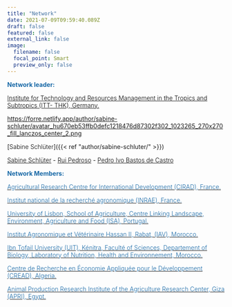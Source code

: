 ```yaml
---
title: "Network"
date: 2021-07-09T09:59:40.089Z
draft: false
featured: false
external_link: false
image:
  filename: false
  focal_point: Smart
  preview_only: false
---
```

<span style='color:#1768a6; font-size:100%; font-weight:600'>**Network leader:**</span> 

[<span style='color:#000000; font-size:100%; font-weight:300'>Institute for Technology and Resources Management in the Tropics and Subtropics (ITT- THK), Germany. </span>](https://www.tt.th-koeln.de/)

https://forre.netlify.app/author/sabine-schluter/avatar_hu670eb53ffb0defc1218476d87302f302_1023265_270x270_fill_lanczos_center_2.png

[<span style='color:#000000; font-size:100%; font-weight:300'>Sabine Schlüter</span>]({{< ref "author/sabine-schluter/" >}})

[<span style='color:#000000; font-size:100%; font-weight:300'>Sabine Schlüter</span>](https://forre.netlify.app/author/sabine-schluter/) - [<span style='color:#000000; font-size:100%; font-weight:300'>Rui Pedroso</span>](author/rui-pedroso) - [<span style='color:#000000; font-size:100%; font-weight:300'>Pedro Ivo Bastos de Castro</span>](pedro-ivo-bastos-de-castro)

<span style='color:#1768a6; font-size:100%; font-weight:600'>**Network Members:**</span>  

[<span style='color:#1768a6; font-size:100%; font-weight:300'>Agricultural Research Centre for International Development (CIRAD), France. </span>](https://www.cirad.fr/en)

[<span style='color:#1768a6; font-size:100%; font-weight:300'>Institut national de la recherché agronomique (INRAE), France. </span>](https://www.inrae.fr/) 

[<span style='color:#1768a6; font-size:100%; font-weight:300'>University of Lisbon, School of Agriculture, Centre Linking Landscape, Environment, Agriculture and Food (ISA), Portugal. </span>](https://www.isa.ulisboa.pt/en/leaf/presentation)

[<span style='color:#1768a6; font-size:100%; font-weight:300'>Institut Agronomique et Vétérinaire Hassan II, Rabat, (IAV), Morocco. </span>](https://iav.ac.ma/) 

[<span style='color:#1768a6; font-size:100%; font-weight:300'>Ibn Tofail University (UIT), Kénitra, Faculté of Sciences, Departement of Biology, Laboratory of Nutrition, Health and Environnement, Morocco. </span>](https://fs.uit.ac.ma/biologie/)

[<span style='color:#1768a6; font-size:100%; font-weight:300'>Centre de Recherche en Économie Appliquée pour le Développement (CREAD), Algeria. </span>](http://www.cread.dz/index.php/en/home-2/)

[<span style='color:#1768a6; font-size:100%; font-weight:300'>Animal Production Research Institute of the Agriculture Research Center, Giza (APRI), Egypt. </span>](http://www.arc.sci.eg/InstsLabs/Default.aspx?OrgID=7&lang=en) 
